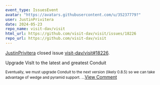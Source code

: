 ```yaml
---
event_type: IssuesEvent
avatar: "https://avatars.githubusercontent.com/u/35237779?"
user: JustinPrivitera
date: 2024-05-23
repo_name: visit-dav/visit
html_url: https://github.com/visit-dav/visit/issues/18226
repo_url: https://github.com/visit-dav/visit
---
```


<a href='https://github.com/JustinPrivitera' target='_blank'>JustinPrivitera</a> closed issue <a href='https://github.com/visit-dav/visit/issues/18226' target='_blank'>visit-dav/visit#18226</a>.

<p>Upgrade VisIt to the latest and greatest Conduit</p><small>Eventually, we must upgrade Conduit to the next version (likely 0.8.5) so we can take advantage of wedge and pyramid support....</small><a href='https://github.com/visit-dav/visit/issues/18226' target='_blank'>View Comment</a>